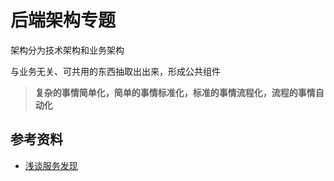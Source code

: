 # 后端架构专题

架构分为技术架构和业务架构

与业务无关、可共用的东西抽取出出来，形成公共组件

> **复杂的事情简单化，简单的事情标准化，标准的事情流程化，流程的事情自动化**

## 参考资料

- [浅谈服务发现](https://blog.csdn.net/mr_seaturtle_/article/details/77618403)
